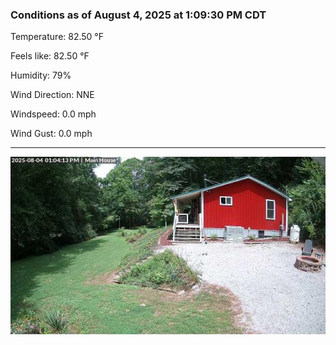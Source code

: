 ### Conditions as of August 4, 2025 at 1:09:30 PM CDT 

Temperature: 82.50 &deg;F

Feels like: 82.50 &deg;F

Humidity: 79%

Wind Direction: NNE

Windspeed: 0.0 mph

Wind Gust: 0.0 mph

---

<img src="./images/latest.jpeg"/>

